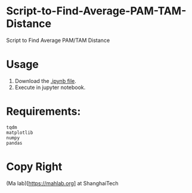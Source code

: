# Script-to-Find-Average-PAM-TAM-Distance
Script to Find Average PAM/TAM Distance

# Usage
1. Download the [.ipynb file](https://github.com/Hanhui-Ma-Lab/Script-to-Find-Average-PAM-TAM-Distance/blob/main/find%20PAM%20distance.ipynb).
2. Execute in jupyter notebook.

# Requirements:
```
tqdm
matplotlib
numpy
pandas
```

# Copy Right
(Ma lab)[https://mahlab.org] at ShanghaiTech

